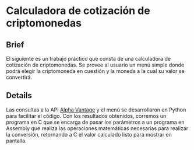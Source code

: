 # Calculadora de cotización de criptomonedas

## Brief
El siguiente es un trabajo práctico que consta de una calculadora de cotización de criptomonedas. Se provee al usuario un menú simple donde podrá elegir la criptomoneda en cuestión y la moneda a la cual su valor se convertirá.

## Details
Las consultas a la API [Alpha Vantage](https://www.alphavantage.co/) y el menú se desarrollaron en Python para facilitar el código. Con los resultados obtenidos, corremos un programa en C que se encarga de pasar los parámetros a un programa en Assembly que realiza las operaciones matemáticas necesarias para realizar la conversión, retornando a C el valor calculado listo para mostrar en pantalla.
